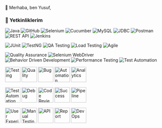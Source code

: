 👋 Merhaba, ben Yusuf, 


### 🚀 Yetkinliklerim

<p align="left">
  <img src="https://img.shields.io/badge/Java-007396?style=for-the-badge&logo=java&logoColor=white" alt="Java" />
  <img src="https://img.shields.io/badge/GitHub-181717?style=for-the-badge&logo=github&logoColor=white" alt="GitHub" />
  <img src="https://img.shields.io/badge/Selenium-43B02A?style=for-the-badge&logo=selenium&logoColor=white" alt="Selenium" />
  <img src="https://img.shields.io/badge/Cucumber-23D96C?style=for-the-badge&logo=cucumber&logoColor=white" alt="Cucumber" />
  <img src="https://img.shields.io/badge/MySQL-4479A1?style=for-the-badge&logo=mysql&logoColor=white" alt="MySQL" />
  <img src="https://img.shields.io/badge/JDBC-007396?style=for-the-badge&logo=jdbc&logoColor=white" alt="JDBC" />
  <img src="https://img.shields.io/badge/Postman-FF6C37?style=for-the-badge&logo=postman&logoColor=white" alt="Postman" />
  <img src="https://img.shields.io/badge/REST%20API-008CBA?style=for-the-badge&logo=rest&logoColor=white" alt="REST API" />
  <img src="https://img.shields.io/badge/Jenkins-D24939?style=for-the-badge&logo=jenkins&logoColor=white" alt="Jenkins" />
</p>




<p align="left">
  <img src="https://img.shields.io/badge/JUnit-25A162?style=for-the-badge&logo=junit&logoColor=white" alt="JUnit" />
  <img src="https://img.shields.io/badge/TestNG-E7E7E7?style=for-the-badge&logo=testng&logoColor=black" alt="TestNG" />
  <img src="https://img.shields.io/badge/QA%20Testing-FF477E?style=for-the-badge&logo=qa&logoColor=white" alt="QA Testing" />
  <img src="https://img.shields.io/badge/Load%20Testing-FFC107?style=for-the-badge&logo=loadtest&logoColor=black" alt="Load Testing" />
  <img src="https://img.shields.io/badge/Agile-52C234?style=for-the-badge&logo=agile&logoColor=white" alt="Agile" />
</p>




<p align="left">
  <img src="https://img.shields.io/badge/Quality%20Assurance-4B8BBE?style=for-the-badge&logo=qualityassurance&logoColor=white" alt="Quality Assurance" />
  <img src="https://img.shields.io/badge/Selenium%20WebDriver-43B02A?style=for-the-badge&logo=selenium&logoColor=white" alt="Selenium WebDriver" />
  <img src="https://img.shields.io/badge/BDD-FFB300?style=for-the-badge&logo=behave&logoColor=white" alt="Behavior Driven Development" />
  <img src="https://img.shields.io/badge/Performance%20Testing-F8C471?style=for-the-badge&logo=loadtest&logoColor=black" alt="Performance Testing" />
  <img src="https://img.shields.io/badge/Test%20Automation-D4AC0D?style=for-the-badge&logo=robotframework&logoColor=white" alt="Test Automation" />
  
</p>

<p align="left">
  <img src="https://img.icons8.com/color/48/000000/testing.png" alt="Testing" width="50" height="50"/>
  <img src="https://img.icons8.com/color/48/000000/quality.png" alt="Quality" width="50" height="50"/>
  <img src="https://img.icons8.com/color/48/000000/bug.png" alt="Bug" width="50" height="50"/>
  <img src="https://img.icons8.com/color/48/000000/automation.png" alt="Automation" width="50" height="50"/>
  <img src="https://img.icons8.com/color/48/000000/analytics.png" alt="Analytics" width="50" height="50"/>
</p>


<p align="left">
  <img src="https://img.icons8.com/color/48/000000/test-automation.png" alt="Test Automation" width="50" height="50"/>
  <img src="https://img.icons8.com/color/48/000000/debug.png" alt="Debug" width="50" height="50"/>
  <img src="https://img.icons8.com/color/48/000000/code-review.png" alt="Code Review" width="50" height="50"/>
  <img src="https://img.icons8.com/color/48/000000/success.png" alt="Success" width="50" height="50"/>
  <img src="https://img.icons8.com/color/48/000000/pipeline.png" alt="Pipeline" width="50" height="50"/>
</p>


<p align="left">
  <img src="https://img.icons8.com/color/48/000000/user-experience.png" alt="User Experience" width="50" height="50"/>
  <img src="https://img.icons8.com/color/48/000000/manual-testing.png" alt="Manual Testing" width="50" height="50"/>
  <img src="https://img.icons8.com/color/48/000000/api.png" alt="API" width="50" height="50"/>
  <img src="https://img.icons8.com/color/48/000000/report.png" alt="Report" width="50" height="50"/>
  <img src="https://img.icons8.com/color/48/000000/devops.png" alt="DevOps" width="50" height="50"/>
</p>





<!---
codeNavigatorr/codeNavigatorr is a ✨ special ✨ repository because its `README.md` (this file) appears on your GitHub profile.
You can click the Preview link to take a look at your changes.
--->
